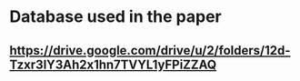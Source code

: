 # Database used in the paper

## https://drive.google.com/drive/u/2/folders/12d-Tzxr3lY3Ah2x1hn7TVYL1yFPiZZAQ
